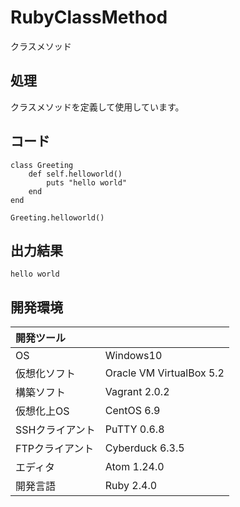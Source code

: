 # RubyClassMethod
クラスメソッド

## 処理
クラスメソッドを定義して使用しています。

## コード
```
class Greeting
    def self.helloworld()
        puts "hello world"
    end
end

Greeting.helloworld()
```

## 出力結果  
```
hello world
```
  
## 開発環境
| 開発ツール |  |
|:-|:-|
| OS | Windows10 |
| 仮想化ソフト | Oracle VM VirtualBox 5.2 |
| 構築ソフト | Vagrant 2.0.2 |
| 仮想化上OS | CentOS 6.9 |
| SSHクライアント | PuTTY 0.6.8 |
| FTPクライアント | Cyberduck 6.3.5 |
| エディタ | Atom 1.24.0 |
| 開発言語 | Ruby 2.4.0 |
